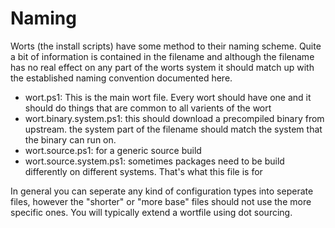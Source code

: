 # Naming
Worts (the install scripts) have some method to their naming scheme. Quite a bit of information is contained in
the filename and although the filename has no real effect on any part of the worts system it should match up
with the established naming convention documented here.

- wort.ps1: This is the main wort file. Every wort should have one and it should do things that are common to all varients of the wort
- wort.binary.system.ps1: this should download a precompiled binary from upstream. the system part of the filename should match the system that the binary can run on.
- wort.source.ps1: for a generic source build
- wort.source.system.ps1: sometimes packages need to be build differently on different systems. That's what this file is for

In general you can seperate any kind of configuration types into seperate files, however the "shorter" or "more base" files should not use the more specific ones. You will typically extend a wortfile using dot sourcing.